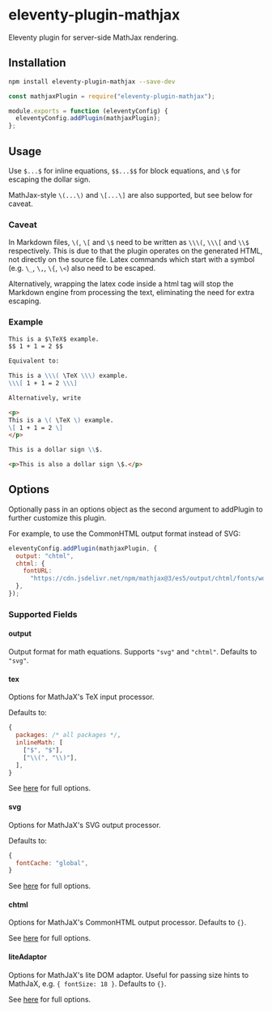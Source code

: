 # eleventy-plugin-mathjax

Eleventy plugin for server-side MathJax rendering.

## Installation

```sh
npm install eleventy-plugin-mathjax --save-dev
```

```js
const mathjaxPlugin = require("eleventy-plugin-mathjax");

module.exports = function (eleventyConfig) {
  eleventyConfig.addPlugin(mathjaxPlugin);
};
```

## Usage

Use `$...$` for inline equations, `$$...$$` for block equations,
and `\$` for escaping the dollar sign.

MathJax-style `\(...\)` and `\[...\]` are also supported,
but see below for caveat.

### Caveat

In Markdown files, `\(`, `\[` and `\$` need to be written as `\\\(`, `\\\[` and `\\$` respectively.
This is due to that the plugin operates on the generated HTML, not directly on the source file.
Latex commands which start with a symbol (e.g. `\_`, `\,`, `\{`, `\<`) also need to be escaped.

Alternatively, wrapping the latex code inside a html tag will stop the Markdown engine from processing the text,
eliminating the need for extra escaping.

### Example

```md
This is a $\TeX$ example.
$$ 1 + 1 = 2 $$

Equivalent to:

This is a \\\( \TeX \\\) example.
\\\[ 1 + 1 = 2 \\\]

Alternatively, write

<p>
This is a \( \TeX \) example.
\[ 1 + 1 = 2 \]
</p>

This is a dollar sign \\$.

<p>This is also a dollar sign \$.</p>
```

## Options

Optionally pass in an options object as the second argument to addPlugin to further customize this plugin.

For example, to use the CommonHTML output format instead of SVG:

```js
eleventyConfig.addPlugin(mathjaxPlugin, {
  output: "chtml",
  chtml: {
    fontURL:
      "https://cdn.jsdelivr.net/npm/mathjax@3/es5/output/chtml/fonts/woff-v2",
  },
});
```

### Supported Fields

#### output

Output format for math equations. Supports `"svg"` and `"chtml"`. Defaults to `"svg"`.

#### tex

Options for MathJaX's TeX input processor.

Defaults to:

```js
{
  packages: /* all packages */,
  inlineMath: [
    ["$", "$"],
    ["\\(", "\\)"],
  ],
}
```

See [here](https://docs.mathjax.org/en/latest/options/input/tex.html) for full options.

#### svg

Options for MathJaX's SVG output processor.

Defaults to:

```js
{
  fontCache: "global",
}
```

See [here](https://docs.mathjax.org/en/latest/options/output/svg.html) for full options.

#### chtml

Options for MathJaX's CommonHTML output processor. Defaults to `{}`.

See [here](https://docs.mathjax.org/en/latest/options/output/chtml.html) for full options.

#### liteAdaptor

Options for MathJaX's lite DOM adaptor. Useful for passing size hints to MathJaX, e.g. `{ fontSize: 18 }`. Defaults to `{}`.

See [here](https://github.com/mathjax/MathJax-src/blob/master/ts/adaptors/liteAdaptor.ts) for full options.
